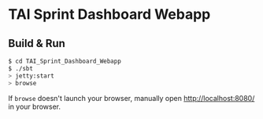 # TAI Sprint Dashboard Webapp #

## Build & Run ##

```sh
$ cd TAI_Sprint_Dashboard_Webapp
$ ./sbt
> jetty:start
> browse
```

If `browse` doesn't launch your browser, manually open [http://localhost:8080/](http://localhost:8080/) in your browser.
